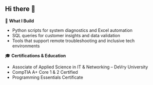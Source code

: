 ## Hi there 👋

🔧 **What I Build**
- Python scripts for system diagnostics and Excel automation
- SQL queries for customer insights and data validation
- Tools that support remote troubleshooting and inclusive tech environments

🎓 **Certifications & Education**
- Associate of Applied Science in IT & Networking – DeVry University
- CompTIA A+ Core 1 & 2 Certified
- Programming Essentials Certificate
